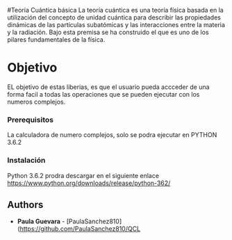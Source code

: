 
#Teoría Cuántica básica
La teoría cuántica es una teoría física basada en la utilización del concepto de unidad cuántica para describir las propiedades dinámicas de las partículas subatómicas y las interacciones entre la materia y la radiación. Bajo esta premisa se ha construido el que es uno de los pilares fundamentales de la física.

# Objetivo

EL objetivo de estas liberias, es que el usuario  pueda accceder de una forma facil a todas las operaciones que se pueden ejecutar con los numeros complejos.

### Prerequisitos
La calculadora de numero complejos, solo se podra ejecutar en PYTHON 3.6.2


### Instalación

Python 3.6.2 prodra descargar en el siguiente enlace https://www.python.org/downloads/release/python-362/

## Authors

* **Paula Guevara** - [PaulaSanchez810](https://github.com/PaulaSanchez810/QCL
